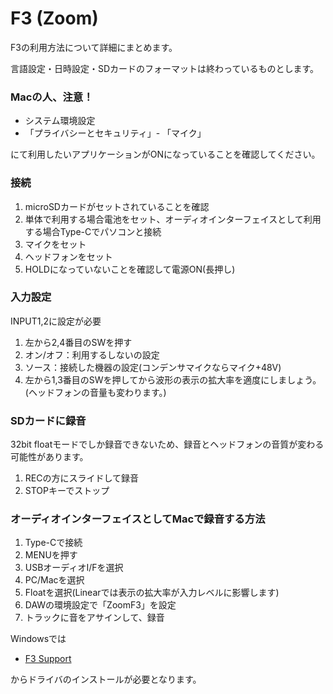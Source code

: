# F3 (Zoom)
F3の利用方法について詳細にまとめます。

言語設定・日時設定・SDカードのフォーマットは終わっているものとします。

### Macの人、注意！
- システム環境設定
- 「プライバシーとセキュリティ」- 「マイク」

にて利用したいアプリケーションがONになっていることを確認してください。

### 接続
1. microSDカードがセットされていることを確認
2. 単体で利用する場合電池をセット、オーディオインターフェイスとして利用する場合Type-Cでパソコンと接続
3. マイクをセット
4. ヘッドフォンをセット
5. HOLDになっていないことを確認して電源ON(長押し)

### 入力設定
INPUT1,2に設定が必要
1. 左から2,4番目のSWを押す
2. オン/オフ：利用するしないの設定
3. ソース：接続した機器の設定(コンデンサマイクならマイク+48V)
4. 左から1,3番目のSWを押してから波形の表示の拡大率を適度にしましょう。(ヘッドフォンの音量も変わります。)

### SDカードに録音
32bit floatモードでしか録音できないため、録音とヘッドフォンの音質が変わる可能性があります。
1. RECの方にスライドして録音
2. STOPキーでストップ

### オーディオインターフェイスとしてMacで録音する方法
1. Type-Cで接続
2. MENUを押す
3. USBオーディオI/Fを選択
4. PC/Macを選択
5. Floatを選択(Linearでは表示の拡大率が入力レベルに影響します)
6. DAWの環境設定で「ZoomF3」を設定
7. トラックに音をアサインして、録音

Windowsでは
- [F3 Support](https://zoomcorp.com/ja/jp/field-recorders/field-recorders/f3/f3-support/)

からドライバのインストールが必要となります。
